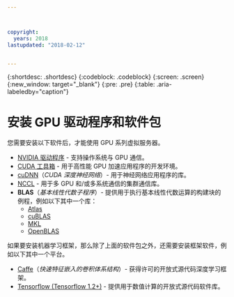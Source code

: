 ```yaml
---



copyright:
  years: 2018
lastupdated: "2018-02-12"


---
```


{:shortdesc: .shortdesc}
{:codeblock: .codeblock}
{:screen: .screen}
{:new_window: target="_blank"}
{:pre: .pre}
{:table: .aria-labeledby="caption"}

# 安装 GPU 驱动程序和软件包
您需要安装以下软件后，才能使用 GPU 系列虚拟服务器。
* [NVIDIA 驱动程序](http://www.nvidia.com/drivers) - 支持操作系统与 GPU 通信。
* [CUDA 工具箱](https://docs.nvidia.com/cuda/) - 用于高性能 GPU 加速应用程序的开发环境。
* [cuDNN](https://developer.nvidia.com/cudnn)（_CUDA 深度神经网络_）- 用于神经网络应用程序的库。
* [NCCL](http://docs.nvidia.com/deeplearning/sdk/nccl-install-guide/index.html) - 用于多 GPU 和/或多系统通信的集群通信库。
* **BLAS**（_基本线性代数子程序_）- 提供用于执行基本线性代数运算的构建块的例程，例如以下其中一个库：
  - [Atlas](http://math-atlas.sourceforge.net/atlas_install/)
  - [cuBLAS](https://developer.nvidia.com/cublas)
  - [MKL](https://software.intel.com/en-us/mkl-developer-reference-c-blas-and-sparse-blas-routines)
  - [OpenBLAS](http://www.openblas.net/)

如果要安装机器学习框架，那么除了上面的软件包之外，还需要安装框架软件，例如以下其中一个平台。
* [Caffe](https://www.nvidia.com/en-us/data-center/gpu-accelerated-applications/caffe/)（_快速特征嵌入的卷积体系结构_）- 获得许可的开放式源代码深度学习框架。
* [Tensorflow (Tensorflow 1.2+)](https://www.tensorflow.org/install/) - 提供用于数值计算的开放式源代码软件库。


